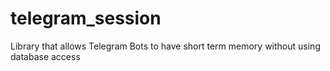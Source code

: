 # telegram_session
Library that allows Telegram Bots to have short term memory without using database access
